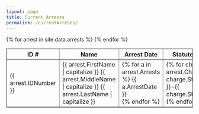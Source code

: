 ```yaml
---
layout: page
title: Current Arrests
permalink: /currentArrests/
---
```

<script>
  var arrests = {{ site.data.arrests }};
</script>

<div class="content">
  <table cellspacing="0" cellpadding="4" align="center" border="1">
    <thead>
      <tr>
        <th>ID #</th>
        <th>Name</th>
        <th>Arrest Date</th>
        <th>Statute/Charges</th>
        <th>Image</th>
      </tr>
    </thead>
    <tbody>
{% for arrest in site.data.arrests %}
      <tr>
        <td>{{ arrest.IDNumber }}</td>
        <td>{{ arrest.FirstName | capitalize }} {{ arrest.MiddleName | capitalize }} {{ arrest.LastName | capitalize }}</td>
        <td>
          {% for a in arrest.Arrests %}
          {{ a.ArrestDate }}<br>
          {% endfor %}
        </td>
        <td>
          {% for charge in arrest.Charges %}
          {{ charge.StatuteCode }}-{{ charge.StatuteDesc}}<br>
          {% endfor %}          
        </td>
        <td><img src="{{ arrest.ImageThumb }}"><br></td>
      </tr>
{% endfor %}
    </tbody>
  </table>
</div>
